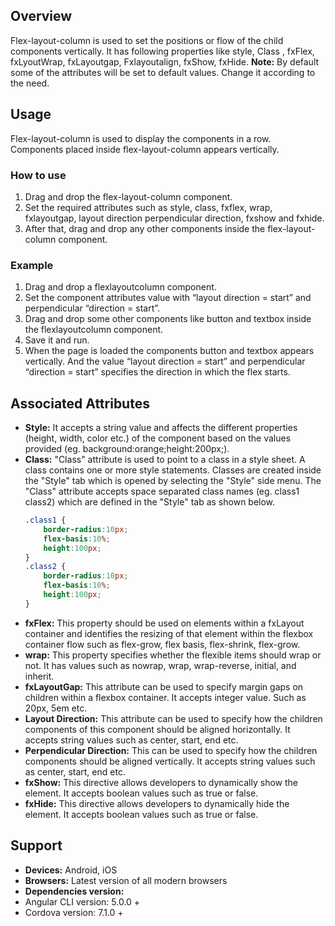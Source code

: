 ## Overview
Flex-layout-column is used to set the positions or flow of the child components vertically. It has following properties like style, Class , fxFlex, fxLyoutWrap, fxLayoutgap, Fxlayoutalign, fxShow, fxHide.
**Note:** By default some of the attributes will be set to default values. Change it according to the need.
## Usage
Flex-layout-column is used to display the components in a row. Components placed inside flex-layout-column appears vertically.
### How to use
1. Drag and drop the flex-layout-column component.
2. Set the required attributes such as style, class, fxflex, wrap, fxlayoutgap, layout direction perpendicular direction, fxshow and fxhide.
3. After that, drag and drop any other components inside the flex-layout-column component.

### Example
1. Drag and drop a flexlayoutcolumn component.
2. Set the component attributes value with “layout direction = start” and perpendicular “direction = start”.
3. Drag and drop some other components like button and textbox inside the flexlayoutcolumn component.
4. Save it and run.
5. When the page is loaded the components button and textbox appears vertically. And the value “layout direction = start” and perpendicular “direction = start” specifies the direction in which the flex starts.

## Associated Attributes
- **Style:** It accepts a string value and affects the different properties (height, width, color etc.) of the component based on the values provided (eg. background:orange;height:200px;).
- **Class:** "Class" attribute is used to point to a class in a style sheet. A class contains one or more style statements. Classes are created inside the "Style" tab which is opened by selecting the "Style" side menu. The "Class" attribute accepts space separated class names (eg. class1 class2) which are defined in the "Style" tab as shown below.
    ```css
    .class1 {
        border-radius:10px;
        flex-basis:10%;
        height:100px;
    }
    .class2 {
        border-radius:10px;
        flex-basis:10%;
        height:100px;
    }
    ```
- **fxFlex:** This property should be used on elements within a fxLayout container and identifies the resizing of that element within the flexbox container flow such as flex-grow, flex basis, flex-shrink, flex-grow.
- **wrap:** This property specifies whether the flexible items should wrap or not. It has values such as nowrap, wrap, wrap-reverse, initial, and inherit.
- **fxLayoutGap:** This attribute can be used to specify margin gaps on children within a flexbox container. It accepts integer value. Such as 20px, 5em etc.
- **Layout Direction:** This attribute can be used to specify how the children components of this component should be aligned horizontally. It accepts string values such as center, start, end etc.
- **Perpendicular  Direction:** This can be used to specify how the children components should be aligned vertically. It accepts string values such as center, start, end etc.
- **fxShow:** This directive allows developers to dynamically show the element. It accepts boolean values such as true or false.
- **fxHide:** This directive allows developers to dynamically hide the element. It accepts boolean values such as true or false.
## Support
- **Devices:** Android, iOS
- **Browsers:** Latest version of all modern browsers
- **Dependencies version:** 
- Angular CLI version: 5.0.0 + 
- Cordova version: 7.1.0 + 
